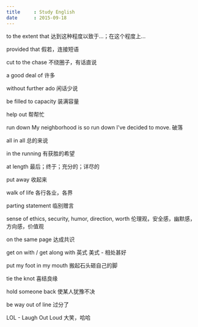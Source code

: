```yaml
---
title     : Study English
date      : 2015-09-18
---
```


to the extent that
达到这种程度以致于...；在这个程度上...

provided that
假若，连接短语

cut to the chase
不绕圈子，有话直说

a good deal of
许多

without further ado
闲话少说

be filled to capacity
装满容量

help out
帮帮忙

run down
My neighborhood is so run down I've decided to move.
破落

all in all
总的来说

in the running
有获胜的希望

at length
最后；终于；充分的；详尽的

put away
收起来

walk of life
各行各业，各界

parting statement
临别赠言

sense of ethics, security, humor, direction, worth
伦理观，安全感，幽默感，方向感，价值观

on the same page
达成共识

get on with / get along with
英式           美式 - 相处甚好

put my foot in my mouth
搬起石头砸自己的脚

tie the knot
喜结良缘

hold someone back
使某人犹豫不决

be way out of line
过分了

LOL - Laugh Out Loud
大笑，哈哈
